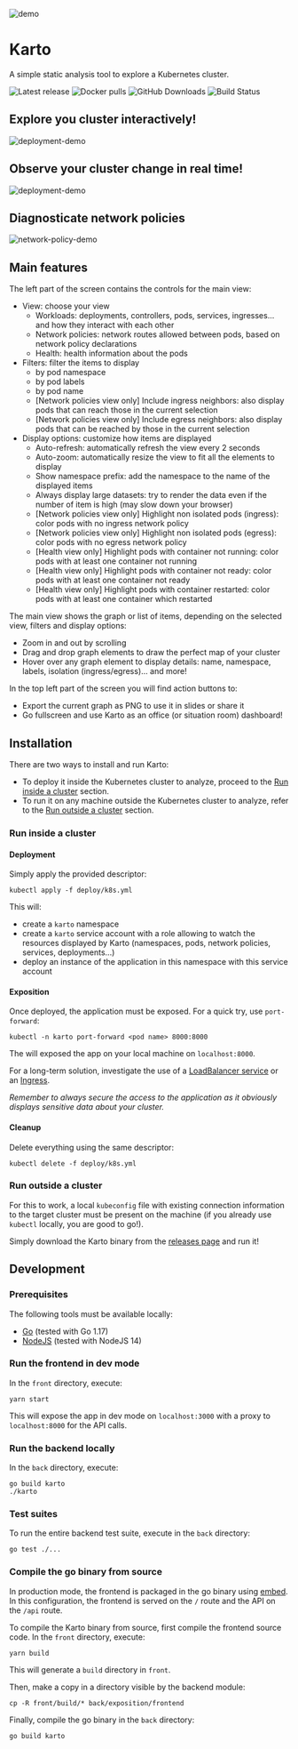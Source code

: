 ![demo](docs/assets/karto-logo.png)

# Karto

A simple static analysis tool to explore a Kubernetes cluster.

![Latest release](https://img.shields.io/github/release/Zenika/karto.svg?style=flat-square&color=%235893DF)
![Docker pulls](https://img.shields.io/docker/pulls/zenikalabs/karto?style=flat-square&color=%235893DF)
![GitHub Downloads](https://img.shields.io/github/downloads/Zenika/karto/total?label=github%20downloads&style=flat-square&color=%235893DF)
![Build Status](https://img.shields.io/circleci/build/github/Zenika/karto?style=flat-square&color=%235893DF)

## Explore you cluster interactively!

![deployment-demo](docs/assets/exploring-demo.gif)

## Observe your cluster change in real time!

![deployment-demo](docs/assets/deployment-demo.gif)

## Diagnosticate network policies

![network-policy-demo](docs/assets/network-policy-demo.gif)

## Main features

The left part of the screen contains the controls for the main view:
- View: choose your view
    - Workloads: deployments, controllers, pods, services, ingresses... and how they interact with each other
    - Network policies: network routes allowed between pods, based on network policy declarations
    - Health: health information about the pods
- Filters: filter the items to display
    - by pod namespace
    - by pod labels
    - by pod name
    - \[Network policies view only\] Include ingress neighbors: also display pods that can reach those in the current selection
    - \[Network policies view only\] Include egress neighbors: also display pods that can be reached by those in the current selection
- Display options: customize how items are displayed
    - Auto-refresh: automatically refresh the view every 2 seconds
    - Auto-zoom: automatically resize the view to fit all the elements to display
    - Show namespace prefix: add the namespace to the name of the displayed items
    - Always display large datasets: try to render the data even if the number of item is high (may slow down your browser) 
    - \[Network policies view only\] Highlight non isolated pods (ingress): color pods with no ingress network policy
    - \[Network policies view only\] Highlight non isolated pods (egress): color pods with no egress network policy
    - \[Health view only\] Highlight pods with container not running: color pods with at least one container not running
    - \[Health view only\] Highlight pods with container not ready: color pods with at least one container not ready
    - \[Health view only\] Highlight pods with container restarted: color pods with at least one container which restarted

The main view shows the graph or list of items, depending on the selected view, filters and display options:
- Zoom in and out by scrolling
- Drag and drop graph elements to draw the perfect map of your cluster
- Hover over any graph element to display details: name, namespace, labels, isolation (ingress/egress)... and more!

In the top left part of the screen you will find action buttons to:
- Export the current graph as PNG to use it in slides or share it 
- Go fullscreen and use Karto as an office (or situation room) dashboard!

## Installation

There are two ways to install and run Karto:
- To deploy it inside the Kubernetes cluster to analyze, proceed to the 
[Run inside a cluster](#run-inside-a-cluster) section.
- To run it on any machine outside the Kubernetes cluster to analyze, refer to the 
[Run outside a cluster](#run-outside-a-cluster) section.

### Run inside a cluster

#### Deployment

Simply apply the provided descriptor:
```shell script
kubectl apply -f deploy/k8s.yml
```
This will:
- create a `karto` namespace
- create a `karto` service account with a role allowing to watch the resources displayed by Karto (namespaces, pods, 
  network policies, services, deployments...)
- deploy an instance of the application in this namespace with this service account

#### Exposition

Once deployed, the application must be exposed. For a quick try, use `port-forward`:
```shell script
kubectl -n karto port-forward <pod name> 8000:8000
```
The will exposed the app on your local machine on `localhost:8000`.

For a long-term solution, investigate the use of a [LoadBalancer service](
https://kubernetes.io/docs/concepts/services-networking/service/#publishing-services-service-types) or an [Ingress](
https://kubernetes.io/docs/concepts/services-networking/ingress/).

*Remember to always secure the access to the application as it obviously displays sensitive data about your cluster.* 

#### Cleanup

Delete everything using the same descriptor:
```shell script
kubectl delete -f deploy/k8s.yml
```

### Run outside a cluster

For this to work, a local `kubeconfig` file with existing connection information to the target cluster must be present
on the machine (if you already use `kubectl` locally, you are good to go!). 

Simply download the Karto binary from the [releases page](https://github.com/Zenika/karto/releases) and run it!

## Development

### Prerequisites

The following tools must be available locally:
- [Go](https://golang.org/doc/install) (tested with Go 1.17)
- [NodeJS](https://nodejs.org/en/download/) (tested with NodeJS 14)

### Run the frontend in dev mode

In the `front` directory, execute:
```shell script
yarn start
```
This will expose the app in dev mode on `localhost:3000` with a proxy to `localhost:8000` for the API calls.

### Run the backend locally

In the `back` directory, execute: 
```shell script
go build karto
./karto
```

### Test suites

To run the entire backend test suite, execute in the `back` directory: 
```shell script
go test ./...
```

### Compile the go binary from source

In production mode, the frontend is packaged in the go binary using [embed](https://golang.org/pkg/embed/). In this
configuration, the frontend is served on the `/` route and the API on the `/api` route.

To compile the Karto binary from source, first compile the frontend source code. In the `front` directory, execute:
```shell script
yarn build
```
This will generate a `build` directory in `front`.

Then, make a copy in a directory visible by the backend module:
```shell script
cp -R front/build/* back/exposition/frontend
```

Finally, compile the go binary in the `back` directory:
```shell script
go build karto
```
